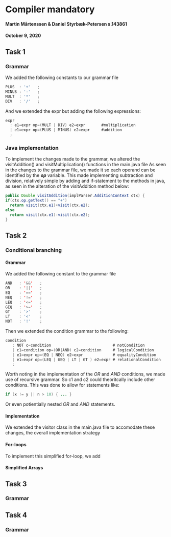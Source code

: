 # Compiler mandatory
#### Martin Mårtenssen & Daniel Styrbæk-Petersen s.143861
#### October 9, 2020


## Task 1
### Grammar
We added the following constants to our grammar file
```java
PLUS  : '+'   ;
MINUS : '-'   ;
MULT  : '*'   ;
DIV   : '/'   ;
```

And we extended the expr but adding the following expressions:

```java
expr
  : e1=expr op=(MULT | DIV) e2=expr       #multiplication
  | e1=expr op=(PLUS | MINUS) e2=expr     #addition
  ;
```

### Java implementation
To implement the changes made to the grammar, we altered the visitAddition() and visitMultiplication() functions in the main.java file
As seen in the changes to the grammar file, we made it so each operand can be identified by the ***op*** variable. This made implementing
subtraction and division, relatively simple by adding and if-statement to the methods in java, as seen in the alteration of the visitAddition method below:

```java
public Double visitAddition(implParser.AdditionContext ctx) {
if(ctx.op.getText() == "+")
  return visit(ctx.e1)+visit(ctx.e2);
else
  return visit(ctx.e1)-visit(ctx.e2);
}
```
  
## Task 2 
### Conditional branching
  
  #### Grammar
  We added the following constant to the grammar file
  ```java
AND   : '&&'   ;
OR    : '||'   ;
EQ    : '=='   ;
NEQ   : '!='   ;
LEQ   : '<='   ;
GEQ   : '>='   ;
GT    : '>'    ;
LT    : '<'    ;
NOT   : '!'    ;
```
 Then we extended the condition grammar to the following:
 
 ```java
 condition 
    : NOT c=condition                           # notCondition
    | c1=condition op=(OR|AND) c2=condition     # logicalCondition
    | e1=expr op=(EQ | NEQ) e2=expr             # equalityCondition
	| e1=expr op=(LEQ | GEQ | LT | GT ) e2=expr # relationalCondition
	; 
  ```
  Worth noting in the implementation of the *OR* and *AND* conditions, we made use of recursive grammar. So c1 and c2 could theoritcally include other conditions. This was done to allow for statements like:
  ```java
  if (x != y || n > 10) { ... }
  ```
  Or even potientially nested *OR* and *AND* statements.
#### Implementation
We extended the visitor class in the main.java file to accomodate these changes, the overall implementation strategy
  #### For-loops
  To implement this simplified for-loop, we add
  
  
  #### Simplified Arrays
  
  
  
  
  ## Task 3
  ### Grammar
  
  
  ## Task 4
  ### Grammar
